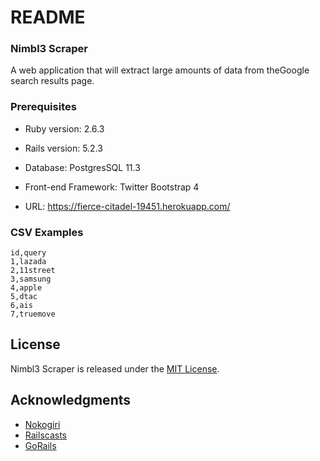 # README

### Nimbl3 Scraper

A web​ application that​ will​ extract large amounts of​ data​ from​ the​ Google​ search results​ page. 

### Prerequisites
 
* Ruby version: 2.6.3

* Rails version: 5.2.3

* Database: PostgresSQL 11.3

* Front-end Framework: Twitter Bootstrap 4

* URL: https://fierce-citadel-19451.herokuapp.com/

### CSV Examples

```
id,query
1,lazada
2,11street
3,samsung
4,apple
5,dtac
6,ais
7,truemove
```

## License

Nimbl3 Scraper is released under the [MIT License](https://opensource.org/licenses/MIT).

## Acknowledgments

* [Nokogiri](http://www.nokogiri.org/)
* [Railscasts](http://railscasts.com/)
* [GoRails](https://gorails.com/)
